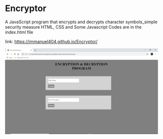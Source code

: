 # Encryptor
A JavaScript program that encrypts and decrypts character symbols_simple security measure
HTML, CSS and Some Javascript Codes are in the index.html file

link: https://immanuel404.github.io/Encryptor/

![](encrypt.png)
